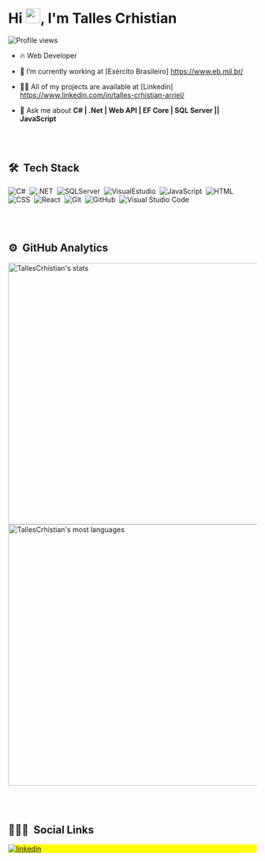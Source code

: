 
<h1 align="left">Hi <img src="https://raw.githubusercontent.com/kaueMarques/kaueMarques/master/hi.gif" width="30px">, I'm Talles Crhistian</h1>
<p align="left"> <img src="https://komarev.com/ghpvc/?username=TallesCrhistian&color=yellow" alt="Profile views" /> </p>

- 🔥 Web Developer  

- 🔭 I’m currently working at [Exército Brasileiro] https://www.eb.mil.br/

- 👨‍💻 All of my projects are available at [Linkedin] https://www.linkedin.com/in/talles-crhistian-arriel/

- 💬 Ask me about  **C# | .Net | Web API | EF Core | SQL Server ||  JavaScript**

<br><br>

## 🛠 &nbsp;Tech Stack

![C#](https://img.shields.io/badge/C%23-239120?style=for-the-badge&logo=c-sharp&logoColor=white)&nbsp;
![.NET](https://img.shields.io/badge/.NET-5C2D91?style=for-the-badge&logo=.net&logoColor=white)&nbsp;
![SQLServer](https://img.shields.io/badge/Microsoft_SQL_Server-CC2927?style=for-the-badge&logo=microsoft-sql-server&logoColor=white)&nbsp;
![VisualEstudio](https://img.shields.io/badge/Visual_Studio-5C2D91?style=for-the-badge&logo=visual%20studio&logoColor=white)&nbsp;
![JavaScript](https://img.shields.io/badge/-JavaScript-05122A?style=flat&logo=javascript)&nbsp;
![HTML](https://img.shields.io/badge/-HTML-05122A?style=flat&logo=HTML5)&nbsp;
![CSS](https://img.shields.io/badge/-CSS-05122A?style=flat&logo=CSS3&logoColor=1572B6)&nbsp;
![React](https://img.shields.io/badge/-React-05122A?style=flat&logo=react)&nbsp;
![Git](https://img.shields.io/badge/-Git-05122A?style=flat&logo=git)&nbsp;
![GitHub](https://img.shields.io/badge/-GitHub-05122A?style=flat&logo=github)&nbsp;
![Visual Studio Code](https://img.shields.io/badge/-Visual%20Studio%20Code-05122A?style=flat&logo=visual-studio-code&logoColor=007ACC)&nbsp;


<br><br>

## ⚙️ &nbsp;GitHub Analytics

<p align="left">
<img width="530em" src="https://github-readme-stats.vercel.app/api?username=TallesCrhistian&show_icons=true&theme=vision-friendly-dark" alt="TallesCrhistian's stats"/>
<img width="530em" src="https://github-readme-stats.vercel.app/api/top-langs/?username=TallesCrhistian&layout=compact&theme=vision-friendly-dark" alt="TallesCrhistian's most languages"/>
</p>

<br><br>

## 👨🏽‍🦲 &nbsp;Social Links

<p align="left" style="background:yellow">
<a href="https://www.linkedin.com/in/talles-crhistian-arriel/" target="_blank">
  <img align="center" src="https://img.shields.io/badge/-TallesCrhistian-05122A?style=flat&logo=linkedin" alt="linkedin"/>
</a>
</p>


